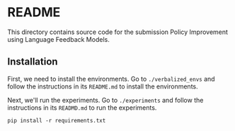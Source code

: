 # README

This directory contains source code for the submission Policy Improvement using Language Feedback Models.

## Installation

First, we need to install the environments. Go to `./verbalized_envs` and follow the instructions in its `README.md` to install the environments.

Next, we'll run the experiments. Go to `./experiments` and follow the instructions in its `READMD.md` to run the experiments.

```
pip install -r requirements.txt
```

